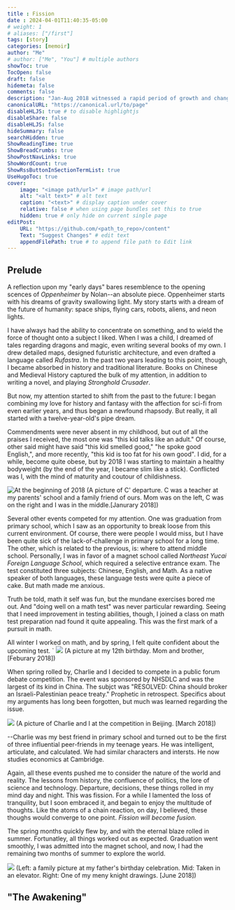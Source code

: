```yaml
---
title : Fission
date : 2024-04-01T11:40:35-05:00
# weight: 1
# aliases: ["/first"]
tags: [story]
categories: [memoir]
author: "Me"
# author: ["Me", "You"] # multiple authors
showToc: true
TocOpen: false
draft: false
hidemeta: false
comments: false
description: "Jan-Aug 2018 witnessed a rapid period of growth and change in thoguht. The world was becomming different to this young teenager. Life will never be the same again."
canonicalURL: "https://canonical.url/to/page"
disableHLJS: true # to disable highlightjs
disableShare: false
disableHLJS: false
hideSummary: false
searchHidden: true
ShowReadingTime: true
ShowBreadCrumbs: true
ShowPostNavLinks: true
ShowWordCount: true
ShowRssButtonInSectionTermList: true
UseHugoToc: true
cover:
    image: "<image path/url>" # image path/url
    alt: "<alt text>" # alt text
    caption: "<text>" # display caption under cover
    relative: false # when using page bundles set this to true
    hidden: true # only hide on current single page
editPost:
    URL: "https://github.com/<path_to_repo>/content"
    Text: "Suggest Changes" # edit text
    appendFilePath: true # to append file path to Edit link
---
```



## Prelude

A reflection upon my "early days" bares resemblence to the opening scences of *Oppenheimer* by Nolan--an absolute piece. Oppenheimer starts with his dreams of gravity swallowing light. My story starts with a dream of the future of humanity: space ships, flying cars, robots, aliens, and neon lights. 

I have always had the ability to concentrate on something, and to wield the force of thought onto a subject I liked. When I was a child, I dreamed of tales regarding dragons and magic, even writing several books of my own. I drew detailed maps, designed futuristic architecture, and even drafted a language called *Rufastra*. In the past two years leading to this point, though, I became absorbed in history and traditional literature. Books on Chinese and Medieval History captured the bulk of my attention, in addition to writing a novel, and playing *Stronghold Crusader*. 

But now, my attention started to shift from the past to the future: I began combining my love for history and fantasy with the affection for sci-fi from even earlier years, and thus began a newfound rhapsody. But really, it all started with a twelve-year-old's pipe dream.

Commendments were never absent in my childhood, but out of all the praises I received, the most one was "this kid talks like an adult." Of course, other said might have said "this kid smelled good," "he spoke good English,", and more recently, "this kid is too fat for his own good". I did, for a while, become quite obese, but by 2018 I was starting to maintain a healthy bodyweight (by the end of the year, I became slim like a stick). Conflicted was I, with the mind of maturity and coutour of childishness. 

![At the beginning of 2018](/2018/Jan.JPG)
(A picture of C' departure. C was a teacher at my parents' school and a family friend of ours. Mom was on the left, C was on the right and I was in the middle.[Janurary 2018])

Several other events competed for my attention. One was graduation from primary school, which I saw as an opportunity to break loose from this current environment. Of course, there were people I would miss, but I have been quite sick of the lack-of-challenge in primary school for a long time. The other, which is related to the previous, is: where to attend middle school. Personally, I was in favor of a magnet school called *Northeast Yucai Foreign Language School*, which required a selective entrance exam. The test constituted three subjects: Chinese, English, and Math. As a native speaker of both languages, these language tests were quite a piece of cake. But math made me anxious.

Truth be told, math it self was fun, but the mundane exercises bored me out. And "doing well on a math test" was never particular rewarding. Seeing that I need improvement in testing abilities, though, I joined a class on math test preparation nad found it quite appealing. This was the first mark of a pursuit in math. 

All winter I worked on math, and by spring, I felt quite confident about the upcoming test. `
![](/2018/Feb.JPG)
(A picture at my 12th birthday. Mom and brother, [Feburary 2018])

When spring rolled by, Charlie and I decided to compete in a public forum debate competition. The event was sponsored by NHSDLC and was the largest of its kind in China. The subjct was "RESOLVED: China should broker an Israeli-Palestinian peace treaty." Prophetic in retrospect. Specifics about my arguments has long been forgotten, but much was learned regarding the issue. 

![](/2018/Mar.JPG)
(A picture of Charlie and I at the competition in Beijing. [March 2018])

--Charlie was my best friend in primary school and turned out to be the first of three influential peer-friends in my teenage years. He was intelligent, articulate, and calculated. We had similar characters and intersts. He now studies economics at Cambridge. 

Again, all these events pushed me to consider the nature of the world and reality. The lessons from history, the confluence of politics, the lore of science and technology. Departure, decisions, these things rolled in my mind day and night. This was fission. For a while I lamented the loss of tranquility, but I soon embraced it, and begain to enjoy the multitude of thoughts. Like the atoms of a chain reaction, on day, I believed, these thoughs would converge to one point. *Fission will become fusion.*

The spring months quickly flew by, and with the eternal blaze rolled in summer. Fortunatley, all things worked out as expected. Graduation went smoothly, I was admitted into the magnet school, and now, I had the remaining two months of summer to explore the world. 

![](/2018/June2018.JPG)
(Left: a family picture at my father's birthday celebration. Mid: Taken in an elevator. Right: One of my meny knight drawings. [June 2018])

## "The Awakening"
